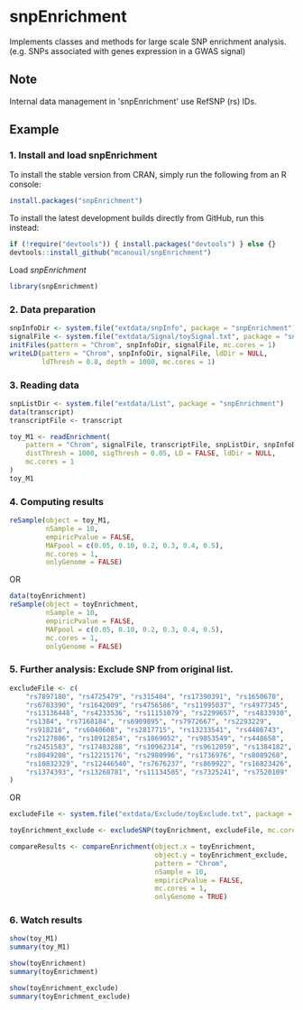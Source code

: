 snpEnrichment
=============

Implements classes and methods for large scale SNP enrichment analysis.
(e.g. SNPs associated with genes expression in a GWAS signal)

## Note
Internal data management in 'snpEnrichment' use RefSNP (rs) IDs.



## Example
### 1. Install and load snpEnrichment
To install the stable version from CRAN, simply run the following from an R console:
```r
install.packages("snpEnrichment")
```
To install the latest development builds directly from GitHub, run this instead:
```r
if (!require("devtools")) { install.packages("devtools") } else {}
devtools::install_github("mcanouil/snpEnrichment")
```
Load *snpEnrichment*
```r
library(snpEnrichment)
```

### 2. Data preparation
```r
snpInfoDir <- system.file("extdata/snpInfo", package = "snpEnrichment")
signalFile <- system.file("extdata/Signal/toySignal.txt", package = "snpEnrichment")
initFiles(pattern = "Chrom", snpInfoDir, signalFile, mc.cores = 1)
writeLD(pattern = "Chrom", snpInfoDir, signalFile, ldDir = NULL,
        ldThresh = 0.8, depth = 1000, mc.cores = 1)
```

### 3. Reading data
```r
snpListDir <- system.file("extdata/List", package = "snpEnrichment")
data(transcript)
transcriptFile <- transcript

toy_M1 <- readEnrichment(
    pattern = "Chrom", signalFile, transcriptFile, snpListDir, snpInfoDir,
    distThresh = 1000, sigThresh = 0.05, LD = FALSE, ldDir = NULL,
    mc.cores = 1
)
toy_M1
```

### 4. Computing results
```r
reSample(object = toy_M1,
         nSample = 10,
         empiricPvalue = FALSE,
         MAFpool = c(0.05, 0.10, 0.2, 0.3, 0.4, 0.5),
         mc.cores = 1,
         onlyGenome = FALSE)
```
OR
```r
data(toyEnrichment)
reSample(object = toyEnrichment,
         nSample = 10,
         empiricPvalue = FALSE,
         MAFpool = c(0.05, 0.10, 0.2, 0.3, 0.4, 0.5),
         mc.cores = 1,
         onlyGenome = FALSE)
```

### 5. Further analysis: Exclude SNP from original list.
```r
excludeFile <- c(
    "rs7897180", "rs4725479", "rs315404", "rs17390391", "rs1650670",
    "rs6783390", "rs1642009", "rs4756586", "rs11995037", "rs4977345",
    "rs13136448", "rs4233536", "rs11151079", "rs2299657", "rs4833930",
    "rs1384", "rs7168184", "rs6909895", "rs7972667", "rs2293229",
    "rs918216", "rs6040608", "rs2817715", "rs13233541", "rs4486743",
    "rs2127806", "rs10912854", "rs1869052", "rs9853549", "rs448658",
    "rs2451583", "rs17483288", "rs10962314", "rs9612059", "rs1384182",
    "rs8049208", "rs12215176", "rs2980996", "rs1736976", "rs8089268",
    "rs10832329", "rs12446540", "rs7676237", "rs869922", "rs16823426",
    "rs1374393", "rs13268781", "rs11134505", "rs7325241", "rs7520109"
)
```
OR
```r
excludeFile <- system.file("extdata/Exclude/toyExclude.txt", package = "snpEnrichment")
```

```r
toyEnrichment_exclude <- excludeSNP(toyEnrichment, excludeFile, mc.cores = 1)

compareResults <- compareEnrichment(object.x = toyEnrichment,
                                    object.y = toyEnrichment_exclude,
                                    pattern = "Chrom",
                                    nSample = 10,
                                    empiricPvalue = FALSE,
                                    mc.cores = 1,
                                    onlyGenome = TRUE)
```

### 6. Watch results
```r
show(toy_M1)
summary(toy_M1)

show(toyEnrichment)
summary(toyEnrichment)

show(toyEnrichment_exclude)
summary(toyEnrichment_exclude)
```

